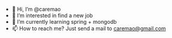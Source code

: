 - 👋 Hi, I’m @caremao
- 👀 I’m interested in find a new job
- 🌱 I’m currently learning spring + mongodb
- 📫 How to reach me? Just send a mail to caremao@gmail.com

<!---
caremao/caremao is a ✨ special ✨ repository because its `README.md` (this file) appears on your GitHub profile.
You can click the Preview link to take a look at your changes.
--->
